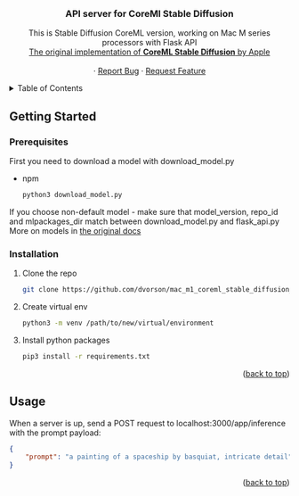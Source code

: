 <!-- Improved compatibility of back to top link: See: https://github.com/othneildrew/Best-README-Template/pull/73 -->
<a name="readme-top"></a>

<!-- PROJECT LOGO -->
<br />
<div align="center">

  <h3 align="center">API server for CoreMl Stable Diffusion</h3>

  <p align="center">
    This is Stable Diffusion CoreML version, working on Mac M series processors with Flask API
    <br />
    <a href="https://github.com/apple/ml-stable-diffusion">The original implementation of <strong>CoreML Stable Diffusion</strong> by Apple</a>
    <br />
    <br />
    ·
    <a href="https://github.com/dvorson/mac_m1_coreml_stable_diffusion_flask_api/issues">Report Bug</a>
    ·
    <a href="https://github.com/dvorson/mac_m1_coreml_stable_diffusion_flask_api/issues">Request Feature</a>
  </p>
</div>



<!-- TABLE OF CONTENTS -->
<details>
  <summary>Table of Contents</summary>
  <ol>
    <li>
      <a href="#getting-started">Getting Started</a>
      <ul>
        <li><a href="#prerequisites">Prerequisites</a></li>
        <li><a href="#installation">Installation</a></li>
      </ul>
    </li>
    <li><a href="#usage">Usage</a></li>
  </ol>
</details>


<!-- GETTING STARTED -->
## Getting Started

### Prerequisites

First you need to download a model with download_model.py
* npm
  ```sh
  python3 download_model.py
  ```
If you choose non-default model - make sure that model_version, repo_id and mlpackages_dir match between download_model.py and flask_api.py
More on models in <a href="https://github.com/apple/ml-stable-diffusion">the original docs</a>

### Installation

1. Clone the repo
   ```sh
   git clone https://github.com/dvorson/mac_m1_coreml_stable_diffusion_flask_api.git
   ```
2. Create virtual env 
   ```sh
   python3 -m venv /path/to/new/virtual/environment
   ```
3. Install python packages
   ```sh
   pip3 install -r requirements.txt
   ```

<p align="right">(<a href="#readme-top">back to top</a>)</p>

<!-- USAGE EXAMPLES -->
## Usage

When a server is up, send a POST request to localhost:3000/app/inference with the prompt payload:
```json
{
    "prompt": "a painting of a spaceship by basquiat, intricate detail"
}
```

<p align="right">(<a href="#readme-top">back to top</a>)</p>
